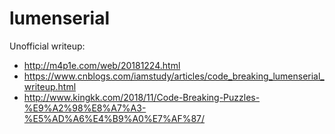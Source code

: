 # lumenserial

Unofficial writeup:

- http://m4p1e.com/web/20181224.html
- https://www.cnblogs.com/iamstudy/articles/code_breaking_lumenserial_writeup.html
- http://www.kingkk.com/2018/11/Code-Breaking-Puzzles-%E9%A2%98%E8%A7%A3-%E5%AD%A6%E4%B9%A0%E7%AF%87/
